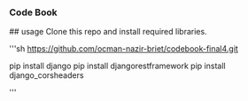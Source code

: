<h3>Code Book</h3>
## usage
Clone this repo and install required libraries.

'''sh
https://github.com/ocman-nazir-briet/codebook-final4.git

pip install django
pip install djangorestframework
pip install django_corsheaders

'''

